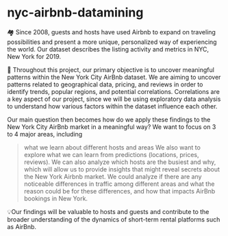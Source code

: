 # nyc-airbnb-datamining
🏘️ Since 2008, guests and hosts have used Airbnb to expand on traveling possibilities and present a more unique, personalized way of experiencing the world. Our dataset describes the listing activity and metrics in NYC, New York for 2019. 

🗽 Throughout this project, our primary objective is to uncover meaningful patterns within the New York City AirBnb dataset. We are aiming to uncover patterns related to geographical data, pricing, and reviews in order to identify trends, popular regions, and potential correlations. Correlations are a key aspect of our project, since we will be using exploratory data analysis to understand how various factors within the dataset influence each other. 

Our main question then becomes how do we apply these findings to the New York City AirBnb market in a meaningful way? We want to focus on 3 to 4 major areas, including 
> what we learn about different hosts and areas
> We also want to explore what we can learn from predictions (locations, prices, reviews).
> We can also analyze which hosts are the busiest and why, which will allow us to provide insights that might reveal secrets about the New York Airbnb market.
> We could analyze if there are any noticeable differences in traffic among different areas and what the reason could be for these differences, and how that impacts AirBnb bookings in New York.

💡Our findings will be valuable to hosts and guests and contribute to the broader understanding of the dynamics of short-term rental platforms such as AirBnb. 
